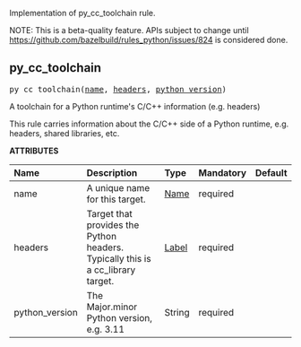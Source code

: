 <!-- Generated with Stardoc: http://skydoc.bazel.build -->

Implementation of py_cc_toolchain rule.

NOTE: This is a beta-quality feature. APIs subject to change until
https://github.com/bazelbuild/rules_python/issues/824 is considered done.


<a id="py_cc_toolchain"></a>

## py_cc_toolchain

<pre>
py_cc_toolchain(<a href="#py_cc_toolchain-name">name</a>, <a href="#py_cc_toolchain-headers">headers</a>, <a href="#py_cc_toolchain-python_version">python_version</a>)
</pre>

A toolchain for a Python runtime's C/C++ information (e.g. headers)

This rule carries information about the C/C++ side of a Python runtime, e.g.
headers, shared libraries, etc.


**ATTRIBUTES**


| Name  | Description | Type | Mandatory | Default |
| :------------- | :------------- | :------------- | :------------- | :------------- |
| <a id="py_cc_toolchain-name"></a>name |  A unique name for this target.   | <a href="https://bazel.build/concepts/labels#target-names">Name</a> | required |  |
| <a id="py_cc_toolchain-headers"></a>headers |  Target that provides the Python headers. Typically this is a cc_library target.   | <a href="https://bazel.build/concepts/labels">Label</a> | required |  |
| <a id="py_cc_toolchain-python_version"></a>python_version |  The Major.minor Python version, e.g. 3.11   | String | required |  |



